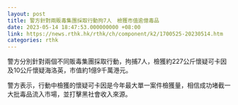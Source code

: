 ```yaml
---
layout: post
title: 警方針對兩販毒集團採取行動拘7人　檢獲市值逾億毒品
date: 2023-05-14 18:47:53.000000000 +08:00
link: https://news.rthk.hk/rthk/ch/component/k2/1700525-20230514.htm
categories: rthk
---
```


警方分別針對兩個不同販毒集團採取行動，拘捕7人，檢獲約227公斤懷疑可卡因及10公斤懷疑海洛英，市值約1億9千萬港元。

警方表示，行動中檢獲的懷疑可卡因是今年最大單一案件檢獲量，相信成功堵截一大批毒品流入市場，並打擊黑社會收入來源。
